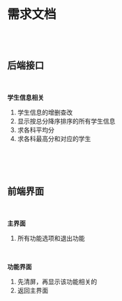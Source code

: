 # 需求文档
<br>
<br>

## 后端接口
<br>

**学生信息相关**
1. 学生信息的增删查改
2. 显示按总分降序排序的所有学生信息
3. 求各科平均分
4. 求各科最高分和对应的学生

<br>
<br>
<br>


## 前端界面
<br>

**主界面**
1. 所有功能选项和退出功能
<br>

**功能界面**
1. 先清屏，再显示该功能相关的
2. 返回主界面
